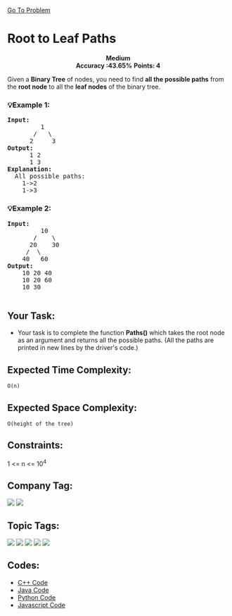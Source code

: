 [Go To Problem](https://www.geeksforgeeks.org/problems/root-to-leaf-paths/1)
# Root to Leaf Paths
<div align="center">
  <strong>Medium</strong>    
</div>
<div align="center">
       <strong>Accuracy :43.65%</strong>    
               <strong>Points: 4</strong>
</div>

Given a **Binary Tree** of nodes, you need to find **all the possible paths** from the **root node** to all the **leaf nodes** of the binary tree.
### 💡Example 1:
<pre>
<strong>Input:</strong>
         1
       /   \
      2     3
<strong>Output:</strong> 
      1 2 
      1 3 
<strong>Explanation:</strong> 
  All possible paths:
    1->2
    1->3
</pre>
### 💡Example 2:
<pre>
<strong>Input:</strong>
         10
       /    \
      20    30
     /  \
    40   60
<strong>Output:</strong>
    10 20 40 
    10 20 60 
    10 30 

</pre>
## Your Task:
  - Your task is to complete the function **Paths()** which takes the root node as an argument and returns all the possible paths. (All the paths are printed in new lines by the driver's code.)
## Expected Time Complexity:
```O(n)```

## Expected Space Complexity: 
```O(height of the tree)```

## Constraints: 
1 <= n <= 10<sup>4</sup>

## Company Tag: 
<p align="left">

<a href="https://www.geeksforgeeks.org/explore/?company[]=Paytm"><img src="https://img.shields.io/badge/Paytm-10000?style=for-the-badge&logo=Paytm&logoColor=121481&labelColor=FDFFC2&color=5BBCFF"/></a>
<a href="https://www.geeksforgeeks.org/explore/?company[]=Amazon"><img src="https://img.shields.io/badge/Amazon-10000?style=for-the-badge&logo=Amazon&logoColor=&labelColor=FEFAF6&color=090907"/></a>

## Topic Tags:
<p align="left">
   <a href="https://www.geeksforgeeks.org/explore/?category[]=Tree"><img src="https://img.shields.io/badge/Tree-258FFA?style=flat&logo=Tree&logoColor=FF&labelColor=43822C&color=43822C" /></a>
   <a href="https://www.geeksforgeeks.org/explore/?category[]=Data%20Structures"><img src="https://img.shields.io/badge/Data%20Structures-100000?style=flat&logo=Data Structures&logoColor=F7F7F7&labelcolor=2A79D7&color=2A79D7" /></a>
   <a href="https://www.geeksforgeeks.org/explore/?category[]=Recursion"><img src="https://img.shields.io/badge/Recursion-10000?flat&logoColor=C70039&labelColor=C70039&color=C70039"/></a>
   <a href="https://www.geeksforgeeks.org/explore/?category[]=Arrays"><img src="https://img.shields.io/badge/Arrays-10000?flat&logo=Arrays&logoColor=F7F7F7&labelcolor=2A79D7&color=ff3300"/></a>
   <a href="https://www.geeksforgeeks.org/explore/?category[]=Binary%20Search%20Tree"><img src="https://img.shields.io/badge/Binary%20Search%20Tree-10000?flat&logo=Binary%20Search%20Tree&logoColor=F7F7F7&labelColor=7E3BE4&color=7E3BE4"/></a>
 
## Codes:

 - [C++ Code](https://github.com/HackResist/GeeksForGeeks-POTD/blob/main/08-05-2024/Root%20to%20Leaf%20Paths.cpp) 
 - [Java Code](https://github.com/HackResist/GeeksForGeeks-POTD/blob/main/08-05-2024/Root%20to%20Leaf%20Paths.java)
 - [Python Code](https://github.com/HackResist/GeeksForGeeks-POTD/blob/main/08-05-2024/Root%20to%20Leaf%20Paths.py)
  - [Javascript Code](https://github.com/HackResist/GeeksForGeeks-POTD/blob/main/08-05-2024/Root%20to%20Leaf%20Paths.js)


 
